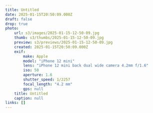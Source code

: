 ```yaml
---
title: Untitled
date: 2025-01-15T20:50:09.000Z
draft: false
drop: true
photo:
    url: s3/images/2025-01-15-12-50-09.jpg
    thumb: s3/thumbs/2025-01-15-12-50-09.jpg
    preview: s3/previews/2025-01-15-12-50-09.jpg
    created: 2025-01-15T20:50:09.000Z
    exif:
        make: Apple
        model: "iPhone 12 mini"
        lens: "iPhone 12 mini back dual wide camera 4.2mm f/1.6"
        iso: 50
        aperture: 1.6
        shutter_speed: 1/2257
        focal_length: "4.2 mm"
        gps: null
    title: Untitled
    caption: null
links: []
---
```

